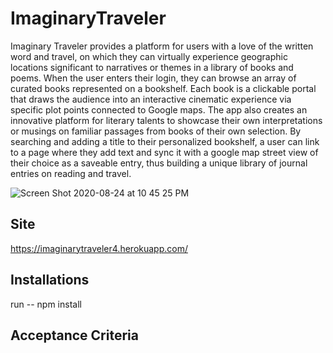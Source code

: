 # ImaginaryTraveler


Imaginary Traveler provides a platform for users with a love of the written word and travel, on which they can virtually experience geographic locations significant to narratives or themes in a library of books and poems. When the user enters their login, they can browse an array of curated books represented on a bookshelf. Each book is a clickable portal that draws the audience into an interactive cinematic experience via specific plot points connected to Google maps. The app also creates an innovative platform for literary talents to showcase their own interpretations or musings on familiar passages from books of their own selection.  By searching and adding a title to their personalized bookshelf, a user can link to a page where they add text and sync it with a google map street view of their choice as a saveable entry, thus building a unique library of journal entries on reading and travel.

 ![Screen Shot 2020-08-24 at 10 45 25 PM](https://user-images.githubusercontent.com/62358897/106237250-459eb000-61b3-11eb-96a8-1ed2314cad10.png)


## Site 

https://imaginarytraveler4.herokuapp.com/


## Installations 

run -- npm install 

## Acceptance Criteria
